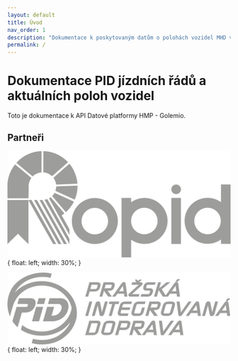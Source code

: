 ```yaml
---
layout: default
title: Úvod
nav_order: 1
description: "Dokumentace k poskytovaným datům o polohách vozidel MHD v Praze."
permalink: /
---
```


# Dokumentace PID jízdních řádů a aktuálních poloh vozidel

Toto je dokumentace k API Datové platformy HMP - Golemio.

## Partneři

![ROPID](/assets/images/logos/ROPID_logo_grey.svg) { float: left; width: 30%; }

![PID](/assets/images/logos/PID_logo_grey.svg) { float: left; width: 30%; }
